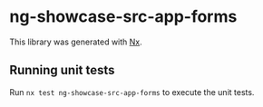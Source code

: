 # ng-showcase-src-app-forms

This library was generated with [Nx](https://nx.dev).

## Running unit tests

Run `nx test ng-showcase-src-app-forms` to execute the unit tests.
